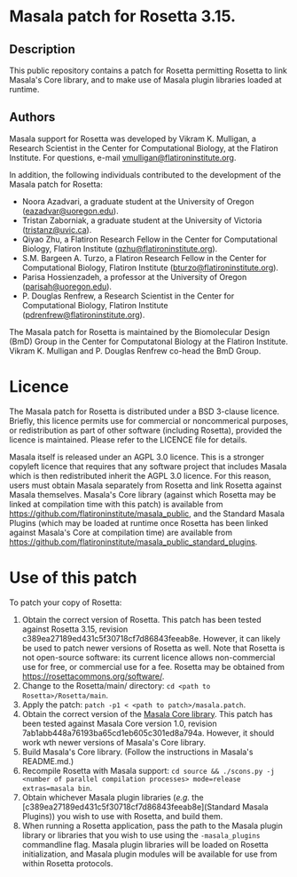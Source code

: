 # Masala patch for Rosetta 3.15.

## Description 
This public repository contains a patch for Rosetta permitting Rosetta to link Masala's Core library, and to make use of Masala plugin libraries loaded at runtime.

## Authors

Masala support for Rosetta was developed by Vikram K. Mulligan, a Research Scientist in the Center for Computational Biology, at the Flatiron Institute.  For questions, e-mail vmulligan@flatironinstitute.org.

In addition, the following individuals contributed to the development of the Masala patch for Rosetta:

- Noora Azadvari, a graduate student at the University of Oregon (eazadvar@uoregon.edu).
- Tristan Zaborniak, a graduate student at the University of Victoria (tristanz@uvic.ca).
- Qiyao Zhu, a Flatiron Research Fellow in the Center for Computational Biology, Flatiron Institute (qzhu@flatironinstitute.org).
- S.M. Bargeen A. Turzo, a Flatiron Research Fellow in the Center for Computational Biology, Flatiron Institute (bturzo@flatironinstitute.org).
- Parisa Hossienzadeh, a professor at the University of Oregon (parisah@uoregon.edu).
- P. Douglas Renfrew, a Research Scientist in the Center for Computational Biology, Flatiron Institute (pdrenfrew@flatironinstitute.org).

The Masala patch for Rosetta is maintained by the Biomolecular Design (BmD) Group in the Center for Computatonal Biology at the Flatiron Institute.  Vikram K. Mulligan and P. Douglas Renfrew co-head the BmD Group.

# Licence

The Masala patch for Rosetta is distributed under a BSD 3-clause licence.  Briefly, this licence permits use for commercial or noncommerical purposes, or redistribution as part of other software (including Rosetta), provided the licence is maintained.  Please refer to the LICENCE file for details.

Masala itself is released under an AGPL 3.0 licence.  This is a stronger copyleft licence that requires that any software project that includes Masala which is then redistributed inherit the AGPL 3.0 licence.  For this reason, users must obtain Masala separately from Rosetta and link Rosetta against Masala themselves.  Masala's Core library (against which Rosetta may be linked at compilation time with this patch) is available from <a href="https://github.com/flatironinstitute/masala_public">https://github.com/flatironinstitute/masala_public</a>, and the Standard Masala Plugins (which may be loaded at runtime once Rosetta has been linked against Masala's Core at compilation time) are available from <a href="https://github.com/flatironinstitute/masala_public_standard_plugins">https://github.com/flatironinstitute/masala_public_standard_plugins</a>.

# Use of this patch

To patch your copy of Rosetta:

1.  Obtain the correct version of Rosetta.  This patch has been tested against Rosetta 3.15, revision c389ea27189ed431c5f30718cf7d86843feeab8e.  However, it can likely be used to patch newer versions of Rosetta as well.  Note that Rosetta is not open-source software: its current licence allows non-commercial use for free, or commercial use for a fee.  Rosetta may be obtained from <a href="https://rosettacommons.org/software/">https://rosettacommons.org/software/</a>.
2.  Change to the Rosetta/main/ directory: `cd <path to Rosetta>/Rosetta/main`.
3.  Apply the patch: `patch -p1 < <path to patch>/masala.patch`.
4.  Obtain the correct version of the [Masala Core library](https://github.com/flatironinstitute/masala_public).  This patch has been tested against Masala Core version 1.0, revision 7ab1abb448a76193ba65cd1eb605c301ed8a794a.  However, it should work wth newer versions of Masala's Core library.
5.  Build Masala's Core library.  (Follow the instructions in Masala's README.md.)
6.  Recompile Rosetta with Masala support: `cd source && ./scons.py -j <number of parallel compilation processes> mode=release extras=masala bin`.
7.  Obtain whichever Masala plugin libraries (_e.g._ the [c389ea27189ed431c5f30718cf7d86843feeab8e](Standard Masala Plugins)) you wish to use with Rosetta, and build them.
8.  When running a Rosetta application, pass the path to the Masala plugin library or libraries that you wish to use using the `-masala_plugins` commandline flag.  Masala plugin libraries will be loaded on Rosetta initialization, and Masala plugin modules will be available for use from within Rosetta protocols.
